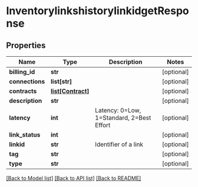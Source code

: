 # InventorylinkshistorylinkidgetResponse

## Properties
Name | Type | Description | Notes
------------ | ------------- | ------------- | -------------
**billing_id** | **str** |  | [optional] 
**connections** | **list[str]** |  | [optional] 
**contracts** | [**list[Contract]**](Contract.md) |  | [optional] 
**description** | **str** |  | [optional] 
**latency** | **int** | Latency: 0&#x3D;Low, 1&#x3D;Standard, 2&#x3D;Best Effort | [optional] 
**link_status** | **int** |  | [optional] 
**linkid** | **str** | Identifier of a link | [optional] 
**tag** | **str** |  | [optional] 
**type** | **str** |  | [optional] 

[[Back to Model list]](../README.md#documentation-for-models) [[Back to API list]](../README.md#documentation-for-api-endpoints) [[Back to README]](../README.md)


